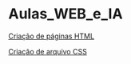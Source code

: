 # Aulas_WEB_e_IA
[Criação de páginas HTML](https://legenx3.github.io/Aulas_WEB_e_IA/Decio)

[Criação de arquivo CSS](https://legenx3.github.io/Aulas_WEB_e_IA/Paginas/Facens)
